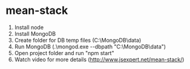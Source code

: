 # mean-stack

1. Install node
2. Install MongoDB
3. Create folder for DB temp files (C:\MongoDB\data)
3. Run MongoDB (.\mongod.exe --dbpath "C:\MongoDB\data") 
4. Open project folder and run "npm start"
5. Watch video for more details (http://www.jsexpert.net/mean-stack/) 
